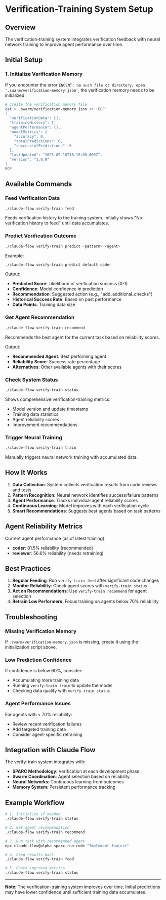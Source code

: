 # Verification-Training System Setup

## Overview
The verification-training system integrates verification feedback with neural network training to improve agent performance over time.

## Initial Setup

### 1. Initialize Verification Memory
If you encounter the error `ENOENT: no such file or directory, open '.swarm/verification-memory.json'`, the verification memory needs to be initialized:

```bash
# Create the verification memory file
cat > .swarm/verification-memory.json << 'EOF'
{
  "verificationData": [],
  "trainingHistory": [],
  "agentPerformance": {},
  "modelMetrics": {
    "accuracy": 0,
    "totalPredictions": 0,
    "successfulPredictions": 0
  },
  "lastUpdated": "2025-09-10T18:15:00.000Z",
  "version": "1.0.0"
}
EOF
```

## Available Commands

### Feed Verification Data
```bash
./claude-flow verify-train feed
```
Feeds verification history to the training system. Initially shows "No verification history to feed" until data accumulates.

### Predict Verification Outcome
```bash
./claude-flow verify-train predict <pattern> <agent>
```
Example:
```bash
./claude-flow verify-train predict default coder
```

Output:
- **Predicted Score**: Likelihood of verification success (0-1)
- **Confidence**: Model confidence in prediction
- **Recommendation**: Suggested action (e.g., "add_additional_checks")
- **Historical Success Rate**: Based on past performance
- **Data Points**: Training data size

### Get Agent Recommendation
```bash
./claude-flow verify-train recommend
```
Recommends the best agent for the current task based on reliability scores.

Output:
- **Recommended Agent**: Best performing agent
- **Reliability Score**: Success rate percentage
- **Alternatives**: Other available agents with their scores

### Check System Status
```bash
./claude-flow verify-train status
```
Shows comprehensive verification-training metrics:
- Model version and update timestamp
- Training data statistics
- Agent reliability scores
- Improvement recommendations

### Trigger Neural Training
```bash
./claude-flow verify-train train
```
Manually triggers neural network training with accumulated data.

## How It Works

1. **Data Collection**: System collects verification results from code reviews and tests
2. **Pattern Recognition**: Neural network identifies success/failure patterns
3. **Agent Performance**: Tracks individual agent reliability scores
4. **Continuous Learning**: Model improves with each verification cycle
5. **Smart Recommendations**: Suggests best agents based on task patterns

## Agent Reliability Metrics

Current agent performance (as of latest training):
- **coder**: 81.5% reliability (recommended)
- **reviewer**: 56.6% reliability (needs retraining)

## Best Practices

1. **Regular Feeding**: Run `verify-train feed` after significant code changes
2. **Monitor Reliability**: Check agent scores with `verify-train status`
3. **Act on Recommendations**: Use `verify-train recommend` for agent selection
4. **Retrain Low Performers**: Focus training on agents below 70% reliability

## Troubleshooting

### Missing Verification Memory
If `.swarm/verification-memory.json` is missing, create it using the initialization script above.

### Low Prediction Confidence
If confidence is below 60%, consider:
- Accumulating more training data
- Running `verify-train train` to update the model
- Checking data quality with `verify-train status`

### Agent Performance Issues
For agents with < 70% reliability:
- Review recent verification failures
- Add targeted training data
- Consider agent-specific retraining

## Integration with Claude Flow

The verify-train system integrates with:
- **SPARC Methodology**: Verification at each development phase
- **Swarm Coordination**: Agent selection based on reliability
- **Neural Networks**: Continuous learning from outcomes
- **Memory System**: Persistent performance tracking

## Example Workflow

```bash
# 1. Initialize if needed
./claude-flow verify-train status

# 2. Get agent recommendation
./claude-flow verify-train recommend

# 3. Run task with recommended agent
npx claude-flow@alpha sparc run code "Implement feature"

# 4. Feed results back
./claude-flow verify-train feed

# 5. Check improved metrics
./claude-flow verify-train status
```

---

**Note**: The verification-training system improves over time. Initial predictions may have lower confidence until sufficient training data accumulates.